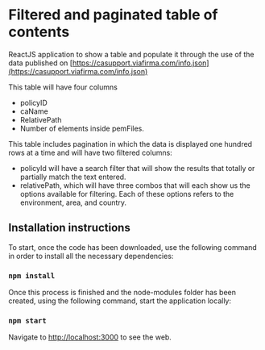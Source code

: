 # Filtered and paginated table of contents

ReactJS application to show a table and populate it through the use of the data published on [https://casupport.viafirma.com/info.json](https://casupport.viafirma.com/info.json)

This table will have four columns
- policyID
- caName
- RelativePath
- Number of elements inside pemFiles.

This table includes pagination in which the data is displayed one hundred rows at a time and will have two filtered columns:
* policyId will have a search filter that will show the results that totally or partially match the text entered.
* relativePath, which will have three combos that will each show us the options available for filtering. Each of these options refers to the environment, area, and country.

## Installation instructions

To start, once the code has been downloaded, use the following command in order to install all the necessary dependencies:
### `npm install`

Once this process is finished and the node-modules folder has been created, using the following command, start the application locally:

### `npm start`

Navigate to [http://localhost:3000](http://localhost:3000) to see the web.